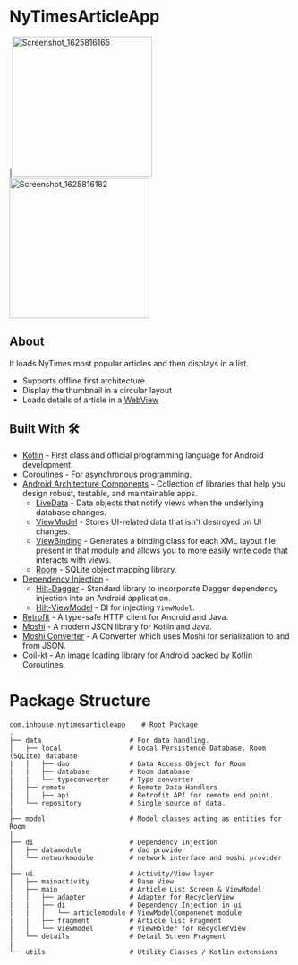 # NyTimesArticleApp

|<img width="250" alt="Screenshot_1625816165" src="https://user-images.githubusercontent.com/5355440/125041738-25501700-e0aa-11eb-81b7-6fb4f322075c.png">
<img width="250" alt="Screenshot_1625816182" src="https://user-images.githubusercontent.com/5355440/125041754-2a14cb00-e0aa-11eb-949e-9dc4721d74aa.png">

## About
It loads NyTimes most popular articles and then displays in a list.
- Supports offline first architecture. 
- Display the thumbnail in a circular layout
- Loads details of article in a [WebView](https://developer.android.com/guide/webapps/webview)

## Built With 🛠
- [Kotlin](https://kotlinlang.org/) - First class and official programming language for Android development.
- [Coroutines](https://kotlinlang.org/docs/reference/coroutines-overview.html) - For asynchronous programming.
- [Android Architecture Components](https://developer.android.com/topic/libraries/architecture) - Collection of libraries that help you design robust, testable, and maintainable apps.
  - [LiveData](https://developer.android.com/topic/libraries/architecture/livedata) - Data objects that notify views when the underlying database changes.
  - [ViewModel](https://developer.android.com/topic/libraries/architecture/viewmodel) - Stores UI-related data that isn't destroyed on UI changes. 
  - [ViewBinding](https://developer.android.com/topic/libraries/view-binding) - Generates a binding class for each XML layout file present in that module and allows you to more easily write code that interacts with views.
  - [Room](https://developer.android.com/topic/libraries/architecture/room) - SQLite object mapping library.
- [Dependency Injection](https://developer.android.com/training/dependency-injection) -
  - [Hilt-Dagger](https://dagger.dev/hilt/) - Standard library to incorporate Dagger dependency injection into an Android application.
  - [Hilt-ViewModel](https://developer.android.com/training/dependency-injection/hilt-jetpack) - DI for injecting `ViewModel`.
- [Retrofit](https://square.github.io/retrofit/) - A type-safe HTTP client for Android and Java.
- [Moshi](https://github.com/square/moshi) - A modern JSON library for Kotlin and Java.
- [Moshi Converter](https://github.com/square/retrofit/tree/master/retrofit-converters/moshi) - A Converter which uses Moshi for serialization to and from JSON.
- [Coil-kt](https://coil-kt.github.io/coil/) - An image loading library for Android backed by Kotlin Coroutines.

# Package Structure
    
    com.inhouse.nytimesarticleapp    # Root Package
    .
    ├── data                      # For data handling.
    │   ├── local                 # Local Persistence Database. Room (SQLite) database
    |   │   ├── dao               # Data Access Object for Room   
    |   |   ├── database          # Room database
    |   |   └── typeconverter     # Type converter
    │   ├── remote                # Remote Data Handlers     
    |   │   ├── api               # Retrofit API for remote end point.
    │   └── repository            # Single source of data.
    |
    ├── model                     # Model classes acting as entities for Room
    |
    ├── di                        # Dependency Injection             
    │   ├── datamodule            # dao provider
    │   └── networkmodule         # network interface and moshi provider       
    |
    ├── ui                        # Activity/View layer
    │   ├── mainactivity          # Base View
    │   ├── main                  # Article List Screen & ViewModel
    |   │   ├── adapter           # Adapter for RecyclerView
    |   |   ├── di                # Dependency Injection in ui
    |   |   |   └── articlemodule # ViewModelComponenet module
    |   |   ├── fragment          # Article list Fragment
    |   │   └── viewmodel         # ViewHolder for RecyclerView   
    │   └── details               # Detail Screen Fragment
    |
    └── utils                     # Utility Classes / Kotlin extensions
